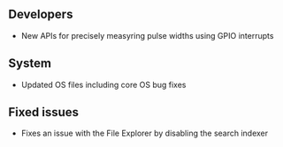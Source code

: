 ## Developers
- New APIs for precisely measyring pulse widths using GPIO interrupts

## System
- Updated OS files including core OS bug fixes

## Fixed issues
- Fixes an issue with the File Explorer by disabling the search indexer